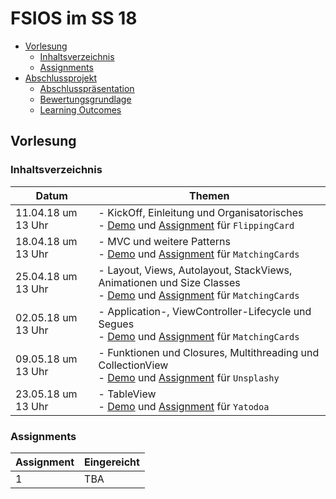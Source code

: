 # FSIOS im SS 18

- [Vorlesung](#vorlesung)
  - [Inhaltsverzeichnis](#inhaltsverzeichnis)
  - [Assignments](#assignments)
- [Abschlussprojekt](#abschlussprojekt)
  - [Abschlusspräsentation](#abschlusspräsentation)
  - [Bewertungsgrundlage](#bewertungsgrundlage)
  - [Learning Outcomes](#learning-outcomes)

## Vorlesung 

### Inhaltsverzeichnis
| Datum  | Themen |
| ------------- | ------------- |
| 11.04.18 um 13 Uhr | - KickOff, Einleitung und Organisatorisches <br /> - [Demo](https://github.com/alexdobry/FSIOS/tree/master/SS18/01_introduction/demo/FlippingCard) und [Assignment](https://github.com/alexdobry/FSIOS/tree/master/SS18/01_introduction/your%20assignment) für `FlippingCard` |
| 18.04.18 um 13 Uhr | - MVC und weitere Patterns <br /> - [Demo](https://github.com/alexdobry/FSIOS/tree/master/SS18/02_mvc/demo/MatchingCards) und [Assignment](https://github.com/alexdobry/FSIOS/tree/master/SS18/02_mvc/your%20assignment) für `MatchingCards` |
| 25.04.18 um 13 Uhr | - Layout, Views, Autolayout, StackViews, Animationen und Size Classes <br /> - [Demo](https://github.com/alexdobry/FSIOS/tree/master/SS18/03_layout&autolayout/demo/MatchingCards) und [Assignment](https://github.com/alexdobry/FSIOS/tree/master/SS18/03_layout&autolayout/your%20assignment) für `MatchingCards` |
| 02.05.18 um 13 Uhr | - Application-, ViewController-Lifecycle und Segues <br /> - [Demo](https://github.com/alexdobry/FSIOS/tree/master/SS18/04_lifecycle&segues/demo/MatchingCards) und [Assignment](https://github.com/alexdobry/FSIOS/tree/master/SS18/04_lifecycle&segues/your%20assignment) für `MatchingCards` |
| 09.05.18 um 13 Uhr | - Funktionen und Closures, Multithreading und CollectionView <br /> - [Demo](https://github.com/alexdobry/FSIOS/tree/master/SS18/05_closures&multithreading&collectionView/demo/Unsplashy) und [Assignment](https://github.com/alexdobry/FSIOS/tree/master/SS18/05_closures&multithreading&collectionView/your%20assignment) für `Unsplashy` |
| 23.05.18 um 13 Uhr | - TableView <br /> - [Demo](https://github.com/alexdobry/FSIOS/tree/master/SS18/06_tableView/demo/Yatodoa) und [Assignment](https://github.com/alexdobry/FSIOS/tree/master/SS18/06_tableView/your%20assignment) für `Yatodoa` |

### Assignments
| Assignment | Eingereicht |
| ------------- | ------------- |
| 1 | TBA |